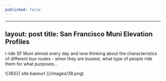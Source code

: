 ```yaml
---
published: false
---
```

---
layout: post
title: San Francisco Muni Elevation Profiles
---
I ride SF Muni almost every day and love thinking about the characteristics of different bus routes - when they are busiest, what type of people ride them for what purposes...

![38]({{ site.baseurl }}/images/38.png)
